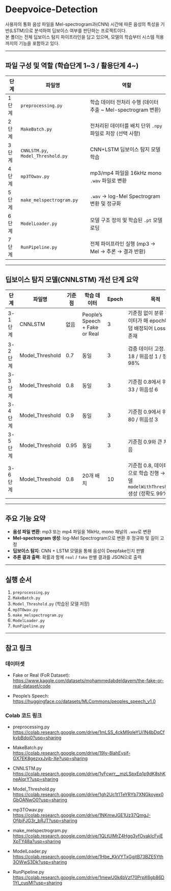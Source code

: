 # Deepvoice-Detection

사용자의 통화 음성 파일을 Mel-spectrogram과(CNN) 시간에 따른 음성의 특성을 기반(LSTM)으로 분석하여 딥보이스 여부를 판단하는 프로젝트이다.  
본 폴더는 전체 딥보이스 탐지 파이프라인을 담고 있으며, 모델의 학습부터 시스템 적용까지의 기능을 포함하고 있다.

---

## 파일 구성 및 역할 (학습단계 1~3 / 활용단계 4~)

| 단계 | 파일명 | 역할 |
|------|--------|------|
| 1단계 | `preprocessing.py` | 학습 데이터 전처리 수행 (데이터 추출 ~ Mel-spectrogram 변환) |
| 2단계 | `MakeBatch.py` | 전처리된 데이터를 배치 단위 `.npy` 파일로 저장 (선택 사항) |
| 3단계 | `CNNLSTM.py`, `Model_Threshold.py` | CNN+LSTM 딥보이스 탐지 모델 학습 |
| 4단계 | `mp3TOwav.py` | mp3/mp4 파일을 16kHz mono `.wav` 파일로 변환 |
| 5단계 | `make_melspectrogram.py` | `.wav` → log-Mel Spectrogram 변환 및 정규화 |
| 6단계 | `ModelLoader.py` | 모델 구조 정의 및 학습된 `.pt` 모델 로딩 |
| 7단계 | `RunPipeline.py` | 전체 파이프라인 실행 (mp3 → Mel → 추론 → 결과 반환)

---

## 딥보이스 탐지 모델(CNNLSTM) 개선 단계 요약

| 단계 | 파일명 | 기준점 | 학습 데이터 | Epoch | 목적 |
|------|--------|--------|-------------|--------|------|
| 3-1단계 | CNNLSTM | 없음 | People’s Speech + Fake or Real | 3 | 기준점 없이 분류 진행. 데이터가 매 epoch마다 랜덤 배정되어 Loss 변동성 존재 |
| 3-2단계 | Model_Threshold | 0.7 | 동일 | 3 | 검증 데이터 고정. 위양성 18 / 위음성 1 / 정확도 98% |
| 3-3단계 | Model_Threshold | 0.8 | 동일 | 3 | 기준점 0.8에서 위양성 33 / 위음성 6 |
| 3-4단계 | Model_Threshold | 0.9 | 동일 | 3 | 기준점 0.9에서 위양성 80 / 위음성 3 |
| 3-5단계 | Model_Threshold | 0.95 | 동일 | 3 | 기준점 0.9와 큰 차이 없음 |
| 3-6단계 | Model_Threshold | 0.8 | 20개 배치 | 10 | 기준점 0.8, 데이터 확장으로 학습 진행 → 최종 모델 `modelWithThreshold.pt` 생성 (정확도 99%)

---

## 주요 기능 요약

- **음성 파일 변환**: mp3 또는 mp4 파일을 16kHz, mono 채널의 `.wav`로 변환
- **Mel-spectrogram 생성**: log-Mel Spectrogram으로 변환 후 정규화 및 길이 고정
- **딥보이스 탐지**: CNN + LSTM 모델을 통해 음성이 Deepfake인지 판별
- **추론 결과 출력**: 확률과 함께 `real` / `fake` 판별 결과를 JSON으로 출력

---

## 실행 순서

1. `preprocessing.py`  
2. `MakeBatch.py`  
3. `Model_Threshold.py` (학습된 모델 저장)  
4. `mp3TOwav.py`  
5. `make_melspectrogram.py`  
6. `ModelLoader.py`  
7. `RunPipeline.py`

---

## 참고 링크

### 데이터셋

- Fake or Real (FoR Dataset):  
  https://www.kaggle.com/datasets/mohammedabdeldayem/the-fake-or-real-dataset/code

- People’s Speech:  
  https://huggingface.co/datasets/MLCommons/peoples_speech_v1.0

### Colab 코드 링크

- preprocessing.py  
  https://colab.research.google.com/drive/1mLSS_4ckM9oleYUi1N4bDqCfkvbBdoi0?usp=sharing

- MakeBatch.py  
  https://colab.research.google.com/drive/19ly-8lahEysif-GX7EK8gezxxJvjb-Xe?usp=sharing

- CNNLSTM.py  
  https://colab.research.google.com/drive/1yFcwrr__mzLSpxEp1p9dK8shKneAlqrY?usp=sharing

- Model_Threshold.py  
  https://colab.research.google.com/drive/1gh2Uc1t1TeYRYb7XNGkoyex0GbOANwO0?usp=sharing

- mp3TOwav.py  
  https://colab.research.google.com/drive/1NKmwJGE1Uz37QmgJ-OfjbiFJG3r_bRJT?usp=sharing

- make_melspectrogram.py  
  https://colab.research.google.com/drive/1QLtUlMrZ4Hgg3vfOvakIcFyiEXpTY48a?usp=sharing

- ModelLoader.py  
  https://colab.research.google.com/drive/1Hbe_KkVYTxGgjtB73BZE5Yth3OWwS3Dk?usp=sharing

- RunPipeline.py  
  https://colab.research.google.com/drive/1mewU0k4bVzf70PrpX6gb86D1Yl_cusMl?usp=sharing

